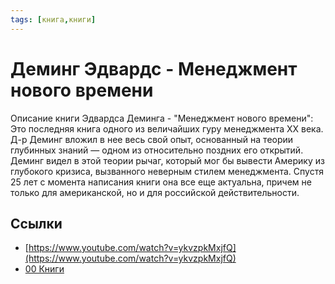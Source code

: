 ```yaml
---
tags: [книга,книги]
---
```

# Деминг Эдвардс - Менеджмент нового времени

Описание книги Эдвардса Деминга - "Менеджмент нового времени": Это последняя книга одного из величайших гуру менеджмента XX века. Д-р Деминг вложил в нее весь свой опыт, основанный на теории глубинных знаний — одном из относительно поздних его открытий. Деминг видел в этой теории рычаг, который мог бы вывести Америку из глубокого кризиса, вызванного неверным стилем менеджмента. Спустя 25 лет с момента написания книги она все еще актуальна, причем не только для американской, но и для российской действительности.

## Ссылки

* [https://www.youtube.com/watch?v=ykvzpkMxjfQ](https://www.youtube.com/watch?v=ykvzpkMxjfQ)
* [00 Книги](00%20%D0%9A%D0%BD%D0%B8%D0%B3%D0%B8.md)
